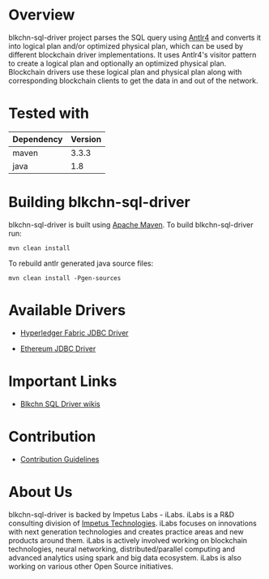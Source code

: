 Overview
=========

blkchn-sql-driver project parses the SQL query using [Antlr4](http://www.antlr.org/) and converts it into logical plan 
and/or optimized physical plan, which can be used by different blockchain driver implementations.
It uses Antlr4's visitor pattern to create a logical plan and optionally an optimized physical plan. 
Blockchain drivers use these logical plan and physical plan along with corresponding blockchain clients 
to get the data in and out of the network.

# Tested with
| Dependency | Version |
|---|---|
| maven | 3.3.3 |
|java | 1.8 |



Building blkchn-sql-driver
==========================

blkchn-sql-driver is built using [Apache Maven](http://maven.apache.org/). To build blkchn-sql-driver run:

    mvn clean install
    
To rebuild antlr generated java source files:

    mvn clean install -Pgen-sources
    
Available Drivers
=================

* [Hyperledger Fabric JDBC Driver](https://github.com/Impetus/fabric-jdbc-connector)

* [Ethereum JDBC Driver](https://github.com/Impetus/eth-jdbc-connector)
    
Important Links
===============

* [Blkchn SQL Driver wikis](https://github.com/Impetus/blkchn-sql-driver/wiki)

Contribution
============
* [Contribution Guidelines](https://github.com/Impetus/blkchn-sql-driver/blob/master/CONTRIBUTING.md)

About Us
========
blkchn-sql-driver is backed by Impetus Labs - iLabs. iLabs is a R&D consulting division of [Impetus Technologies](http://www.impetus.com). iLabs focuses on innovations with next generation technologies and creates practice areas and new products around them. iLabs is actively involved working on blockchain technologies, neural networking, distributed/parallel computing and advanced analytics using spark and big data ecosystem. iLabs is also working on various other Open Source initiatives.
